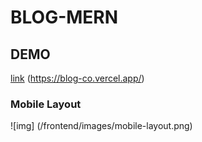 # BLOG-MERN
[link]: (https://blog-co.vercel.app/)


## DEMO
[link] (https://blog-co.vercel.app/)

<!-- mobile layout and images -->
### Mobile Layout
<!-- images -->
![img] (/frontend/images/mobile-layout.png)